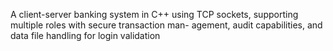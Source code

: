 A client-server banking system in C++ using TCP sockets, supporting multiple roles with secure transaction man-
agement, audit capabilities, and data file handling for login validation
